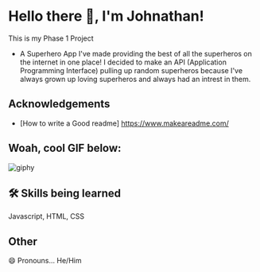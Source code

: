 # Hello there 👋, I'm Johnathan!

This is my Phase 1 Project

- A Superhero App I've made providing the best of all the superheros on the internet in one place! I decided to make an API (Application Programming Interface) pulling up random superheros because I've always grown up loving superheros and always had an intrest in them.

## Acknowledgements

 - [How to write a Good readme] https://www.makeareadme.com/

## Woah, cool GIF below:

![giphy](https://user-images.githubusercontent.com/105073333/191787931-5c332700-c602-4f8c-a917-7401464e357a.gif)

## 🛠 Skills being learned
Javascript, HTML, CSS
   
## Other

😄 Pronouns... He/Him
